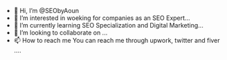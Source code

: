 - 👋 Hi, I’m @SEObyAoun
- 👀 I’m interested in woeking for companies as an SEO Expert...
- 🌱 I’m currently learning  SEO Specialization and Digital Marketing...
- 💞️ I’m looking to collaborate on  ...
- 📫 How to reach me You can reach me through upwork, twitter and fiver ....

<!---
SEObyAoun/SEObyAoun is a ✨ special ✨ repository because its `README.md` (this file) appears on your GitHub profile.
You can click the Preview link to take a look at your changes.
--->
